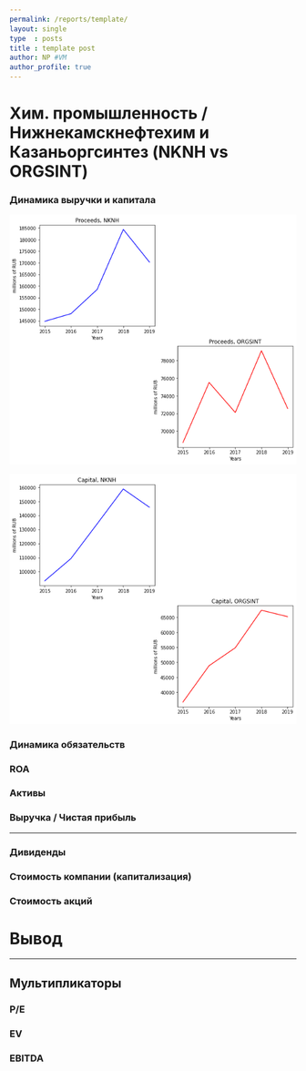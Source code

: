 ```yaml
---
permalink: /reports/template/
layout: single
type  : posts
title : template post
author: NP #VM
author_profile: true
---
```



# Хим. промышленность / Нижнекамскнефтехим и Казаньоргсинтез (NKNH vs ORGSINT)

### Динамика выручки и капитала
![](Proceeds.png)

![](Capital.png)

### Динамика обязательств

### ROA

### Активы

### Выручка / Чистая прибыль

________

### Дивиденды

### Стоимость компании (капитализация)

### Стоимость акций

# Вывод

______

## Мультипликаторы

### P/E

### EV

### EBITDA

